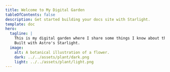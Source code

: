 ```yaml
---
title: Welcome to My Digital Garden
tableOfContents: false
description: Get started building your docs site with Starlight.
template: doc
hero:
  tagline: |
    This is my digital garden where I share some things I know about this world in the form of an online wiki. 
    Built with Astro's Starlight.
  image:
    alt: A botanical illustration of a flower.
    dark: ../../assets/plant/dark.png
    light: ../../assets/plant/light.png
---
```

